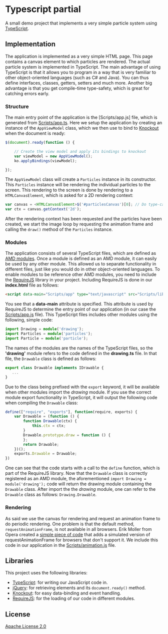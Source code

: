 # Typescript partial

A small demo project that implements a very simple particle system using [TypeScript](http://www.typescriptlang.org/).

## Implementation
The application is implemented as a very simple HTML page. This page contains a canvas element to which particles are rendered. The actual particle system is implemented in TypeScript. The main advantage of using TypeScript is that it allows you to program in a way that is very familiar to other object-oriented languages (such as C# and Java). You can thus define interfaces, classes, getters, setters and much more. Another big advantage is that you get compile-time type-safety, which is great for catching errors early.

### Structure

The main entry point of the application is the [Scripts/app.js] file, which is generated from [Scripts/app.ts](Scripts/app.ts). Here we setup the application by creating an instance of the `AppViewModel` class, which we then use to bind to [Knockout](http://knockoutjs.com/) when the document is ready:

```javascript
$(document).ready(function () {

    // Create the view model and apply its bindings to knockout
    var viewModel = new AppViewModel();
    ko.applyBindings(viewModel);

});
```

The `AppViewModel` class will create a `Particles` instance in its constructor. This `Particles` instance will be rendering the individual particles to the screen. This rendering to the screen is done by rendering to a `HTMLCanvasElement`, which is asked for a 2D rendering context:

```typescript
var canvas = <HTMLCanvasElement>$('#particlesCanvas')[0]; // Do type-casting of the return value
var ctx = canvas.getContext('2d');
```

After the rendering context has been requested and the particles have been created, we start the image loop by requesting the animation frame and calling the `draw()` method of the `Particles` instance.

### Modules

The application consists of several TypeScript files, which are defined as [AMD modules](http://en.wikipedia.org/wiki/Asynchronous_module_definition). Once a module is defined as an AMD module, it can easily be used by any other module. This allowed us to separate functionality in different files, just like you would do in other object-oriented languages. To enable modules to be reference other AMD modules, you need to include the [RequireJS](http://requirejs.org/) library in your project. Including RequireJS is done in our **index.html** file as follows:

```html
<script data-main="Scripts/app" type="text/javascript" src="Scripts/libs/require.min.js"></script>
```

You see that a **data-main** attribute is specified. This attribute is used by RequireJS to determine the entry point of our application (in our case the [Scripts/app.js](Scripts/app.js) file). This TypeScript files includes other modules using the following, simple code:

```typescript
import Drawing = module('drawing');
import Particles = module('particles');
import Particle = module('particle');
```

The names of the modules are the names of the TypeScript files, so the **'drawing'** module refers to the code defined in the **drawing.ts** file. In that file, the `Drawable` class is defined as follows:

```typescript
export class Drawable implements IDrawable {
   ...
}
```

Due to the class being prefixed with the `export` keyword, it will be available when other modules import the _drawing_ module. If you use the correct module export functionality in TypeScript, it will output the following code when compiling the `Drawable` class:

```javascript
define(["require", "exports"], function(require, exports) {
    var Drawable = (function () {
        function Drawable(ctx) {
            this.ctx = ctx;
        }
        Drawable.prototype.draw = function () {
        };
        return Drawable;
    })();
    exports.Drawable = Drawable;    
})
```

One can see that the code starts with a call to the `define` function, which is part of the RequireJS library. Now that the `Drawable` class is correctly registered as an AMD module, the aforementioned `import Drawing = module('drawing');` code will return the drawing module containing the `Drawable` class. After import the the _drawing_ module, one can refer to the `Drawable` class as follows: `Drawing.Drawable`.

### Rendering
As said we use the canvas for rendering and request an animation frame to do periodic rendering. One problem is that the default method, `requestAnimationFrame`, is not available in all browsers. Erik Moller from Opera created a [simple piece of code](http://my.opera.com/emoller/blog/2011/12/20/requestanimationframe-for-smart-er-animating) that adds a simulated version of requestAnimationFrame for browsers that don't support it. We include this code in our application in the [Scripts/animation.js](Scripts/animation.js) file.

## Libraries
This project uses the following libraries:

* [TypeScript](http://www.typescriptlang.org/): for writing our JavaScript code in.
* [jQuery](http://jquery.com/): for retrieving elements and its `document.ready()` method.
* [Knockout](http://knockoutjs.com/): for easy data-binding and event handling.
* [RequireJS](http://requirejs.org/): for the loading of our code in different modules.

## License
[Apache License 2.0](LICENSE.md)
